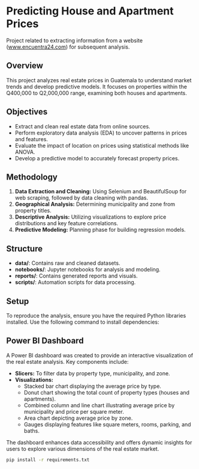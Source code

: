 # Predicting House and Apartment Prices
Project related to extracting information from a website (www.encuentra24.com) for subsequent analysis.

## Overview

This project analyzes real estate prices in Guatemala to understand market trends and develop predictive models. It focuses on properties within the Q400,000 to Q2,000,000 range, examining both houses and apartments.

## Objectives

- Extract and clean real estate data from online sources.
- Perform exploratory data analysis (EDA) to uncover patterns in prices and features.
- Evaluate the impact of location on prices using statistical methods like ANOVA.
- Develop a predictive model to accurately forecast property prices.

## Methodology

1. **Data Extraction and Cleaning:** Using Selenium and BeautifulSoup for web scraping, followed by data cleaning with pandas.
2. **Geographical Analysis:** Determining municipality and zone from property titles.
3. **Descriptive Analysis:** Utilizing visualizations to explore price distributions and key feature correlations.
4. **Predictive Modeling:** Planning phase for building regression models.

## Structure

- **data/**: Contains raw and cleaned datasets.
- **notebooks/**: Jupyter notebooks for analysis and modeling.
- **reports/**: Contains generated reports and visuals.
- **scripts/**: Automation scripts for data processing.

## Setup

To reproduce the analysis, ensure you have the required Python libraries installed. Use the following command to install dependencies:

## Power BI Dashboard

A Power BI dashboard was created to provide an interactive visualization of the real estate analysis. Key components include:

- **Slicers:** To filter data by property type, municipality, and zone.
- **Visualizations:**
  - Stacked bar chart displaying the average price by type.
  - Donut chart showing the total count of property types (houses and apartments).
  - Combined column and line chart illustrating average price by municipality and price per square meter.
  - Area chart depicting average price by zone.
  - Gauges displaying features like square meters, rooms, parking, and baths.

The dashboard enhances data accessibility and offers dynamic insights for users to explore various dimensions of the real estate market.

```bash
pip install -r requirements.txt

